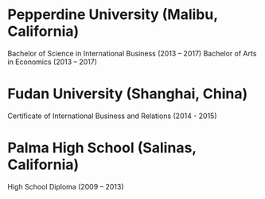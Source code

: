 # Pepperdine University (Malibu, California)
Bachelor of Science in International Business (2013 – 2017)
Bachelor of Arts in Economics (2013 – 2017)

# Fudan University (Shanghai, China)
Certificate of International Business and Relations (2014 - 2015)

# Palma High School (Salinas, California)
High School Diploma (2009 – 2013)

